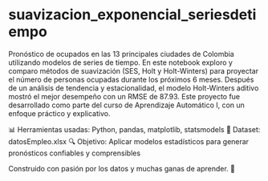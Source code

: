 # suavizacion_exponencial_seriesdetiempo
Pronóstico de ocupados en las 13 principales ciudades de Colombia utilizando modelos de series de tiempo.
En este notebook exploro y comparo métodos de suavización (SES, Holt y Holt-Winters) para proyectar el número de personas ocupadas durante los próximos 6 meses.
Después de un análisis de tendencia y estacionalidad, el modelo Holt-Winters aditivo mostró el mejor desempeño con un RMSE de 87.93.
Este proyecto fue desarrollado como parte del curso de Aprendizaje Automático I, con un enfoque práctico y explicativo.

📊 Herramientas usadas: Python, pandas, matplotlib, statsmodels
📁 Dataset: datosEmpleo.xlsx
🔍 Objetivo: Aplicar modelos estadísticos para generar pronósticos confiables y comprensibles

Construido con pasión por los datos y muchas ganas de aprender. 🚀
